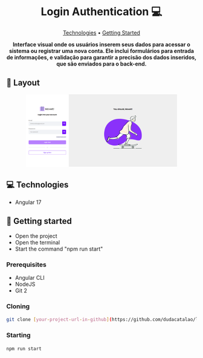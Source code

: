 <h1 align="center" style="font-weight: bold;">Login Authentication 💻</h1>

<p align="center">
 <a href="#tech">Technologies</a> • 
 <a href="#started">Getting Started</a> 
</p>

<p align="center">
    <b>Interface visual onde os usuários inserem seus dados para acessar o sistema ou registrar uma nova conta. Ele inclui formulários para entrada de informações, e validação para garantir a precisão dos dados inseridos, que são enviados para o back-end.</b>
</p>

<h2 id="layout">🎨 Layout</h2>

<p align="center">
    <img src="../front-end/src/assets/img/page.png" alt="Image Example" width="400px">
</p>

<h2 id="technologies">💻 Technologies</h2>

- Angular 17

<h2 id="started">🚀 Getting started</h2>

- Open the project
- Open the terminal
- Start the command "npm run start"

<h3>Prerequisites</h3>

- Angular CLI
- NodeJS
- Git 2

<h3>Cloning</h3>

```bash
git clone [your-project-url-in-github](https://github.com/dudacatalao/login-auth.git)
```

<h3>Starting</h3>

```bash
npm run start
```
